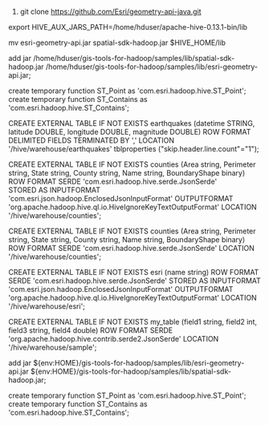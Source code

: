 1. git clone https://github.com/Esri/geometry-api-java.git


export HIVE_AUX_JARS_PATH=/home/hduser/apache-hive-0.13.1-bin/lib


mv esri-geometry-api.jar spatial-sdk-hadoop.jar $HIVE_HOME/lib


add jar /home/hduser/gis-tools-for-hadoop/samples/lib/spatial-sdk-hadoop.jar /home/hduser/gis-tools-for-hadoop/samples/lib/esri-geometry-api.jar;

create temporary function ST_Point as 'com.esri.hadoop.hive.ST_Point';
create temporary function ST_Contains as 'com.esri.hadoop.hive.ST_Contains';

CREATE EXTERNAL TABLE IF NOT EXISTS earthquakes (datetime STRING, latitude DOUBLE, longitude DOUBLE, magnitude DOUBLE)
ROW FORMAT DELIMITED FIELDS TERMINATED BY ','
LOCATION '/hive/warehouse/earthquakes'
tblproperties ("skip.header.line.count"="1");

CREATE EXTERNAL TABLE IF NOT EXISTS counties (Area string, Perimeter string, State string, County string, Name string, BoundaryShape binary)
ROW FORMAT SERDE 'com.esri.hadoop.hive.serde.JsonSerde'              
STORED AS INPUTFORMAT 'com.esri.json.hadoop.EnclosedJsonInputFormat'
OUTPUTFORMAT 'org.apache.hadoop.hive.ql.io.HiveIgnoreKeyTextOutputFormat'
LOCATION '/hive/warehouse/counties'; 

CREATE EXTERNAL TABLE IF NOT EXISTS counties (Area string, Perimeter string, State string, County string, Name string, BoundaryShape binary)
ROW FORMAT SERDE 'com.esri.hadoop.hive.serde.JsonSerde'
LOCATION '/hive/warehouse/counties'; 

CREATE EXTERNAL TABLE IF NOT EXISTS esri (name string)
ROW FORMAT SERDE 'com.esri.hadoop.hive.serde.JsonSerde'
STORED AS INPUTFORMAT 'com.esri.json.hadoop.EnclosedJsonInputFormat'
OUTPUTFORMAT 'org.apache.hadoop.hive.ql.io.HiveIgnoreKeyTextOutputFormat'
LOCATION '/hive/warehouse/esri';


CREATE EXTERNAL TABLE IF NOT EXISTS my_table (field1 string, field2 int, field3 string, field4 double)
ROW FORMAT SERDE 'org.apache.hadoop.hive.contrib.serde2.JsonSerde'
LOCATION '/hive/warehouse/sample';

add jar
  ${env:HOME}/gis-tools-for-hadoop/samples/lib/esri-geometry-api.jar
  ${env:HOME}/gis-tools-for-hadoop/samples/lib/spatial-sdk-hadoop.jar;

create temporary function ST_Point as 'com.esri.hadoop.hive.ST_Point';
create temporary function ST_Contains as 'com.esri.hadoop.hive.ST_Contains';